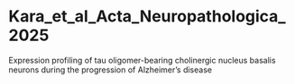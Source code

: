 # Kara_et_al_Acta_Neuropathologica_2025
Expression profiling of tau oligomer-bearing cholinergic nucleus basalis neurons during the progression of Alzheimer’s disease
